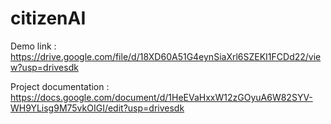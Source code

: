 # citizenAI

Demo link : https://drive.google.com/file/d/18XD60A51G4eynSiaXrl6SZEKI1FCDd22/view?usp=drivesdk

Project documentation : https://docs.google.com/document/d/1HeEVaHxxW12zGOyuA6W82SYV-WH9YLisg9M75vkOIGI/edit?usp=drivesdk
